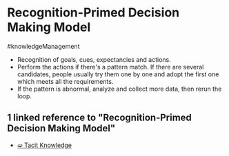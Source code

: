 # Recognition-Primed Decision Making Model

#knowledgeManagement

* Recognition of goals, cues, expectancies and actions.
* Perform the actions if there's a pattern match. If there are several candidates, people usually try them one by one and adopt the first one which meets all the requirements.
* If the pattern is abnormal, analyze and collect more data, then rerun the loop.

## 1 linked reference to "Recognition-Primed Decision Making Model"

* [➫ Tacit Knowledge](ia-writer://open?path=/Locations/iCloud//private/var/mobile/Containers/Data/Application/6E23968A-02A1-4B0E-AE45-315F74F1C799/Library/ivim/Openbox/com.terrychou.ivim.mirrormark/2AE76619-D050-4340-95D8-04BEFED86880/knowledge-base/§%20Tickler/Tickler-T/Tacit%20Knowledge/♯%20Tacit%20Knowledge.md)
